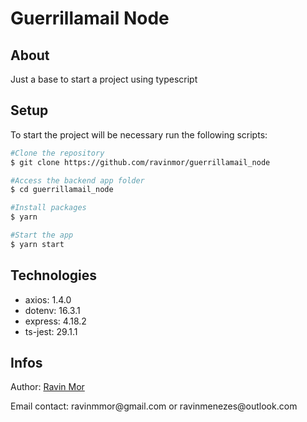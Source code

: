 # Guerrillamail Node

## About

Just a base to start a project using typescript

## Setup
To start the project will be necessary run the following scripts:
```bash
#Clone the repository
$ git clone https://github.com/ravinmor/guerrillamail_node

#Access the backend app folder
$ cd guerrillamail_node

#Install packages
$ yarn

#Start the app
$ yarn start

```

## Technologies
<ul>
  <li>axios: 1.4.0</li>
  <li>dotenv: 16.3.1</li>
  <li>express: 4.18.2</li>
  <li>ts-jest: 29.1.1</li>
</ul>

## Infos
<p>Author: <a href="https://github.com/ravinmor">Ravin Mor</a></p>
<p>Email contact: ravinmmor@gmail.com or ravinmenezes@outlook.com</p>
